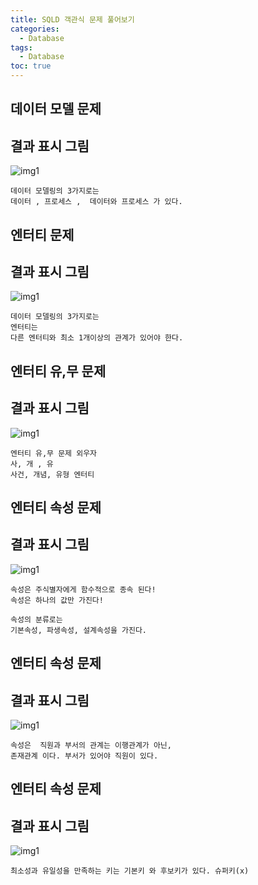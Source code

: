 ```yaml
---
title: SQLD 객관식 문제 풀어보기
categories:
  - Database
tags:
  - Database
toc: true
---
```


## 데이터 모델 문제
## 결과 표시 그림
![img1](./images/../../../../assets/images/d1.PNG)


```
데이터 모델링의 3가지로는
데이터 , 프로세스 ,  데이터와 프로세스 가 있다.
```

## 엔터티 문제
## 결과 표시 그림
![img1](./images/../../../../assets/images/d2.PNG)

```
데이터 모델링의 3가지로는
엔터티는 
다른 엔터티와 최소 1개이상의 관계가 있어야 한다.
```

## 엔터티 유,무 문제
## 결과 표시 그림
![img1](./images/../../../../assets/images/d3.PNG)

```
엔터티 유,무 문제 외우자
사, 개 , 유
사건, 개념, 유형 엔터티
```

## 엔터티 속성 문제
## 결과 표시 그림
![img1](./images/../../../../assets/images/d4.PNG)

```
속성은 주식별자에게 함수적으로 종속 된다!
속성은 하나의 값만 가진다!

속성의 분류로는
기본속성, 파생속성, 설계속성을 가진다.
```

## 엔터티 속성 문제
## 결과 표시 그림
![img1](./images/../../../../assets/images/d5.PNG)

```
속성은  직원과 부서의 관계는 이행관계가 아닌,
존재관계 이다. 부서가 있어야 직원이 있다.
```

## 엔터티 속성 문제
## 결과 표시 그림
![img1](./images/../../../../assets/images/d6.PNG)

```
최소성과 유일성을 만족하는 키는 기본키 와 후보키가 있다. 슈퍼키(x)
```